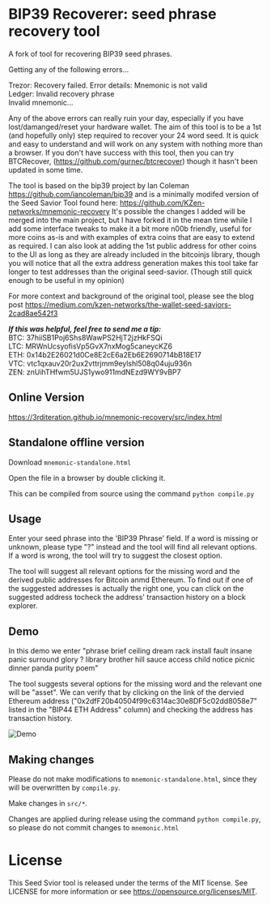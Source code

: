 # BIP39 Recoverer: seed phrase recovery tool

A fork of tool for recovering BIP39 seed phrases.

Getting any of the following errors...

Trezor: Recovery failed. Error details: Mnemonic is not valid
<br>Ledger: Invalid recovery phrase
<br>Invalid mnemonic...

Any of the above errors can really ruin your day, especially if you have lost/damanged/reset your hardware wallet. The aim of this tool is to be a 1st (and hopefully only) step required to recover your 24 word seed. It is quick and easy to understand and will work on any system with nothing more than a browser. If you don't have success with this tool, then you can try BTCRecover, (https://github.com/gurnec/btcrecover) though it hasn't been updated in some time.

The tool is based on the bip39 project by Ian Coleman https://github.com/iancoleman/bip39 and is a minimally modifed version of the Seed Savior Tool found here: https://github.com/KZen-networks/mnemonic-recovery It's possible the changes I added will be merged into the main project, but I have forked it in the mean time while I add some interface tweaks to make it a bit more n00b friendly, useful for more coins as-is and with examples of extra coins that are easy to extend as required. I can also look at adding the 1st public address for other coins to the UI as long as they are already included in the bitcoinjs library, though you will notice that all the extra address generation makes this tool take far longer to test addresses than the original seed-savior. (Though still quick enough to be useful in my opinion)

For more context and background of the original tool, please see the blog post https://medium.com/kzen-networks/the-wallet-seed-saviors-2cad8ae542f3 

<b><i>If this was helpful, feel free to send me a tip:</b></i>
<br>BTC: 37hiiSB1Poj6Shs8WawPS2HjT2jzHkFSQi
<br>LTC: MRWnUcsyofisVp5GvX7nxMog5caneycKZ6
<br>ETH: 0x14b2E26021d0Ce8E2cE6a2Eb6E2690714bB18E17
<br>VTC: vtc1qxauv20r2ux2vttrjmm9eylshl508q04uju936n
<br>ZEN: znUihTHfwm5UJS1ywo911mdNEzd9WY9vBP7

## Online Version

https://3rditeration.github.io/mnemonic-recovery/src/index.html

## Standalone offline version

Download `mnemonic-standalone.html`

Open the file in a browser by double clicking it.

This can be compiled from source using the command `python compile.py`

## Usage

Enter your seed phrase into the 'BIP39 Phrase' field. If a word is missing or unknown, please type "?" instead and the tool will find all relevant options. If a word is wrong, the tool will try to suggest the closest option.

The tool will suggest all relevant options for the missing word and the derived public addresses for Bitcoin anmd Ethereum. To find out if one of the suggested addresses is actually the right one, you can click on the suggested address  tocheck the address' transaction history on a block explorer.

## Demo

In this demo we enter "phrase brief ceiling dream rack install fault insane panic surround glory ? library brother hill sauce access child notice picnic dinner panda purity poem"

The tool suggests several options for the missing word and the relevant one will be "asset". We can verify that by clicking on the link of the dervied Ethereum address ("0x2dfF20b40504f99c6314ac30e8DF5c02dd8058e7" listed in the "BIP44 ETH Address" column) and checking the address has transaction history.

![Demo](/src/img/seed%20demo%20annotated.gif "Demo")


## Making changes

Please do not make modifications to `mnemonic-standalone.html`, since they will
be overwritten by `compile.py`.

Make changes in `src/*`.

Changes are applied during release using the command `python compile.py`, so
please do not commit changes to `mnemonic.html`



# License

This Seed Svior tool is released under the terms of the MIT license. See LICENSE for
more information or see https://opensource.org/licenses/MIT.

